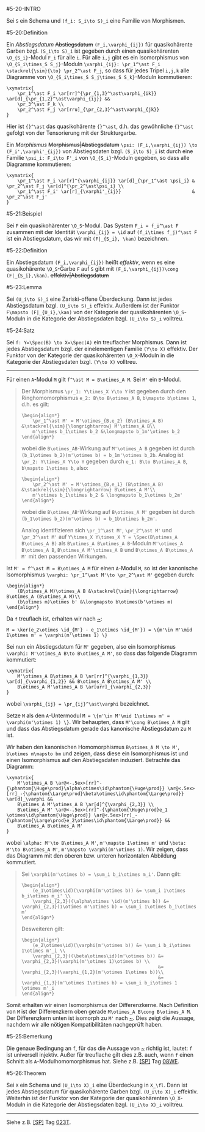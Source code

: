 #5-20-INTRO

Sei `S` ein Schema und `(f_i: S_i\to S)_i` eine Familie von Morphismen.

#5-20:Definition

Ein *Abstiegsdatum* ~~Abstiegsdatum~~ `(F_i,\varphi_{ij})` für quasikohärente Garben bzgl. `(S_i\to S)_i` ist gegeben durch einen quasikohärenten `\O_{S_i}`-Modul `F_i` für alle `i`. Für  alle `i,j` gibt es ein Isomorphismus von `\O_{S_i\times_S S_j}`-Moduln `\varphi_{ij}: \pr_1^\ast F_i \stackrel{\sim}{\to} \pr_2^\ast F_j`, so dass für jedes Tripel `i,j,k` alle Diagramme von `\O_{S_i\times_S S_j\times_S S_k}`-Moduln kommutieren:

    \xymatrix{
        \pr_1^\ast F_i \ar[rr]^{\pr_{1,3}^\ast\varphi_{ik}} \ar[d]_{\pr_{1,2}^\ast\varphi_{ij}} &&
        \pr_3^\ast F_k \\
        \pr_2^\ast F_j \ar[rru]_{\pr_{2,3}^\ast\varphi_{jk}}
    }

Hier ist `{}^\ast` das quasikohärente `{}^\ast`, d.h. das gewöhnliche `{}^\ast` gefolgt von der Tensorierung mit der Strukturgarbe.

Ein *Morphismus* ~~Morphismus|Abstiegsdatum~~ `\psi: (F_i,\varphi_{ij}) \to (F_i',\varphi'_{ij})` von Abstiegsdaten bzgl. `(S_i\to S)_i` ist durch eine Familie `\psi_i: F_i\to F'_i` von `\O_{S_i}`-Moduln gegeben, so dass alle Diagramme kommutieren:

    \xymatrix{
        \pr_1^\ast F_i \ar[r]^{\varphi_{ij}} \ar[d]_{\pr_1^\ast \psi_i} & \pr_2^\ast F_j \ar[d]^{\pr_2^\ast\psi_i} \\
        \pr_1^\ast F_i' \ar[r]_{\varphi'_{ij}}                          & \pr_2^\ast F_j'
    }

#5-21:Beispiel

Sei `F` ein quasikohärenter `\O_S`-Modul. Das System `F_i = f_i^\ast F` zusammen mit der Identität `\varphi_{ij} = \id` auf `(f_i\times f_j)^\ast F` ist ein Abstiegsdatum, das wir mit `(F|_{S_i}, \kan)` bezeichnen.

#5-22:Definition

Ein Abstiegsdatum `(F_i,\varphi_{ij})` heißt *effektiv*, wenn es eine quasikohärente `\O_S`-Garbe `F` auf `S` gibt mit `(F_i,\varphi_{ij})\cong (F|_{S_i},\kan)`. ~~effektiv|Abstiegsdatum~~

#5-23:Lemma

Sei `(U_i\to S)_i` eine Zariski-offene Überdeckung. Dann ist jedes Abstiegsdatum bzgl. `(U_i\to S)_i` effektiv. Außerdem ist der Funktor `F\mapsto (F|_{U_i},\kan)` von der Kategorie der quasikohärenten `\O_S`-Moduln in die Kategorie der Abstiegsdaten bzgl. `(U_i\to S)_i` volltreu.

#5-24:Satz

Sei `f: Y=\Spec(B) \to X=\Spec(A)` ein treuflacher Morphismus. Dann ist jedes Abstiegsdatum bzgl. der einelementigen Familie `(Y\to X)` effektiv. Der Funktor von der Kategorie der quasikohärenten `\O_X`-Moduln in die Kategorie der Abstiegsdaten bzgl. `(Y\to X)` volltreu.

---

Für einen `A`-Modul `M` gilt `f^\ast M = B\otimes_A M`. Sei `M'` ein `B`-Modul.

> Der Morphismus `\pr_1: Y\times_X Y\to Y` ist gegeben durch den Ringhomomorphismus `e_2: B\to B\otimes_A B`, `b\mapsto b\otimes 1`, d.h. es gilt:
>
>     \begin{align*}
>         \pr_1^\ast M' = M'\otimes_{B,e_2} (B\otimes_A B) &\stackrel{\sim}{\longrightarrow} M'\otimes_A B\\
>         m'\otimes b_1\otimes b_2 &\longmapsto b_1m'\otimes b_2
>     \end{align*}
>
> wobei die `B\otimes_AB`-Wirkung auf `M'\otimes_A B` gegeben ist durch `(b_1\otimes b_2)(m'\otimes b) = b_1m'\otimes b_2b`. Analog ist `\pr_2: Y\times_X Y\to Y` gegeben durch `e_1: B\to B\otimes_A B`, `b\mapsto 1\otimes b`, also:
>
>     \begin{align*}
>         \pr_2^\ast M' = M'\otimes_{B,e_1} (B\otimes_A B) &\stackrel{\sim}{\longrightarrow} B\otimes_A M'\\
>         m'\otimes b_1\otimes b_2 & \longmapsto b_1\otimes b_2m'
>     \end{align*}
>
> wobei die `B\otimes_AB`-Wirkung auf `B\otimes_A M'` gegeben ist durch `(b_1\otimes b_2)(m'\otimes b) = b_1b\otimes b_2m'`.
>
> Analog identifizieren sich `\pr_1^\ast M'`, `\pr_2^\ast M'` und `\pr_3^\ast M'` auf `Y\times_X Y\times_X Y = \Spec(B\otimes_A B\otimes_A B)` als `B\otimes_A B\otimes_A B`-Moduln `M'\otimes_A B\otimes_A B`, `B\otimes_A M'\otimes_A B` und `B\otimes_A B\otimes_A M'` mit den passenden Wirkungen.

Ist `M' = f^\ast M = B\otimes_A M` für einen `A`-Modul `M`, so ist der kanonische Isomorphismus `\varphi: \pr_1^\ast M'\to \pr_2^\ast M'` gegeben durch:

    \begin{align*}
        (B\otimes_A M)\otimes_A B &\stackrel{\sim}{\longrightarrow} B\otimes_A (B\otimes_A M)\\
        (b\otimes m)\otimes b' &\longmapsto b\otimes(b'\otimes m)
    \end{align*}

Da `f` treuflach ist, erhalten wir nach [~](#5-19):

    M = \ker(e_2\otimes \id_{M'} - e_1\otimes \id_{M'}) = \{m'\in M'\mid 1\otimes m' = \varphi(m'\otimes 1) \}

Sei nun ein Abstiegsdatum für `M'` gegeben, also ein Isomorphismus `\varphi: M'\otimes_A B\to B\otimes_A M'`, so dass das folgende Diagramm kommutiert:

    \xymatrix{
        M'\otimes_A B\otimes_A B \ar[rr]^{\varphi_{1,3}} \ar[d]_{\varphi_{1,2}} && B\otimes_A B\otimes_A M' \\
        B\otimes_A M'\otimes_A B \ar[urr]_{\varphi_{2,3}}
    }

wobei `\varphi_{ij} = \pr_{ij}^\ast\varphi` bezeichnet.

Setze `M` als den `A`-Untermodul `M = \{m'\in M'\mid 1\otimes m' = \varphi(m'\otimes 1) \}`. Wir behaupten, dass `M'\cong B\otimes_A M` gilt und dass das Abstiegsdatum gerade das kanonische Abstiegsdatum zu `M` ist.

Wir haben den kanonischen Homomorphismus `B\otimes_A M \to M'`, `b\otimes m\mapsto bm` und zeigen, dass diese ein Isomorphismus ist und einen Isomorphismus auf den Abstiegsdaten induziert. Betrachte das Diagramm:

    \xymatrix{
        M'\otimes_A B \ar@<-.5ex>[rr]^-{\phantom{\Huge\prod}\alpha\otimes\id\phantom{\Huge\prod}} \ar@<.5ex>[rr]_-{\phantom{\Large\prod}\beta\otimes\id\phantom{\Large\prod}} \ar[d]_\varphi &&
        B\otimes_A M'\otimes_A B \ar[d]^{\varphi_{2,3}} \\
        B\otimes_A M' \ar@<-.5ex>[rr]^-{\phantom{\Huge\prod}e_1 \otimes\id\phantom{\Huge\prod}} \ar@<.5ex>[rr]_-{\phantom{\Large\prod}e_2\otimes\id\phantom{\Large\prod}} &&
        B\otimes_A B\otimes_A M'
    }

wobei `\alpha: M'\to B\otimes_A M'`, `m'\mapsto 1\otimes m'` und `\beta: M'\to B\otimes_A M'`, `m'\mapsto \varphi(m'\otimes 1)`. Wir zeigen, dass das Diagramm mit den oberen bzw. unteren horizontalen Abbildung kommutiert.

> Sei `\varphi(m'\otimes b) = \sum_i b_i\otimes m_i'`. Dann gilt:
>
>     \begin{align*}
>         (e_1\otimes\id)(\varphi(m'\otimes b)) &= \sum_i 1\otimes b_i\otimes m_i' \\
>         \varphi_{2,3}((\alpha\otimes \id)(m'\otimes b)) &= \varphi_{2,3}(1\otimes m'\otimes b) = \sum_i 1\otimes b_i\otimes m'
>     \end{align*}
>
> Desweiteren gilt:
>
>     \begin{align*}
>         (e_2\otimes\id)(\varphi(m'\otimes b)) &= \sum_i b_i\otimes 1\otimes m'_i \\
>         \varphi_{2,3}((\beta\otimes\id)(m'\otimes b)) &= \varphi_{2,3}(\varphi(m'\otimes 1)\otimes b) \\
>                                                       &= \varphi_{2,3}(\varphi_{1,2}(m'\otimes 1\otimes b))\\
>                                                       &= \varphi_{1,3}(m'\otimes 1\otimes b) = \sum_i b_i\otimes 1 \otimes m'_i
>     \end{align*}

Somit erhalten wir einen Isomorphismus der Differenzkerne. Nach Definition von `M` ist der Differenzkern oben gerade `M\otimes_A B\cong B\otimes_A M`. Der Differenzkern unten ist isomorph zu `M'` nach [~](#5-19). Dies zeigt die Aussage, nachdem wir alle nötigen Kompatibilitäten nachgeprüft haben.

#5-25:Bemerkung

Die genaue Bedingung an `f`, für das die Aussage von [~](#5-24) richtig ist, lautet: `f` ist universell injektiv. Außer für treuflache gilt dies z.B. auch, wenn `f` einen Schnitt als `A`-Modulhomomorphismus hat. Siehe z.B. [[SP]](#LIT-SP) Tag [08WE](http://stacks.math.columbia.edu/tag/08WE).

#5-26:Theorem

Sei `X` ein Schema und `(U_i\to X)_i` eine Überdeckung in `X_\fl`. Dann ist jedes Abstiegsdatum für quasikohärente Garben bzgl. `(U_i\to X)_i` effektiv. Weiterhin ist der Funktor von der Kategorie der quasikohärenten `\O_X`-Moduln in die Kategorie der Abstiegsdaten bzgl. `(U_i\to X)_i` volltreu.

---

Siehe z.B. [[SP]](#LIT-SP) Tag [023T](http://stacks.math.columbia.edu/tag/023T).
